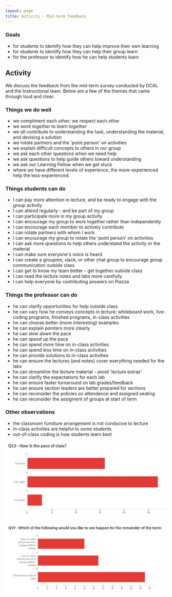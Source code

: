 ```yaml
---
layout: page
title: Activity - Mid-term feedback
---
```


### Goals

* for students to identify how they can help improve their own learning
* for students to identify how they can help their group learn
* for the professor to identify how he can help students learn

## Activity

We discuss the feedback from the mid-term survey conducted by DCAL and the Instructional team.
Below are a few of the themes that came through loud and clear:

### Things we do well

* we compliment each other; we respect each other
* we *work together* to *learn together*
* we all contribute to understanding the task, understanding the material, and devising a solution
* we rotate partners and the 'point person' on activities
* we explain difficult concepts to others in our group
* we ask each other questions when we need help
* we ask questions to help guide others toward understanding
* we ask our Learning Fellow when we get stuck
* where we have different levels of experience, the more-experienced help the less-experienced.

### Things students can do

* I can pay more attention in lecture, and be ready to engage with the group activity
* I can attend regularly - and be part of my group
* I can participate more in my group activity
* I can encourage my group to work together rather than independently
* I can encourage each member to actively contribute
* I can rotate partners with whom I work
* I can encourage my group to rotate the 'point person' on activities
* I can ask more questions to help others understand the activity or the material
* I can make sure everyone's voice is heard
* I can create a groupme, slack, or other chat group to encourage group communication outside class
* I can get to know my team better - get together outside class
* I can read the lecture notes and labs more carefully
* I can help everyone by contributing answers on Piazza

### Things the professor can do

* he can clarify opportunities for help outside class
* he can vary how he conveys concepts in lecture: whiteboard work, live-coding programs, finished programs, in-class activities
* he can choose better (more interesting) examples
* he can explain pointers more clearly
* he can *slow down* the pace
* he can *speed up* the pace
* he can spend *more* time on in-class activities
* he can spend *less* time on in-class activities
* he can provide solutions to in-class activities
* he can ensure the lectures (and notes) cover everything needed for the labs
* he can streamline the lecture material - avoid 'lecture extras'
* he can clarify the expectations for each lab
* he can ensure faster turnaround on lab grades/feedback
* he can ensure section leaders are better prepared for sections
* he can reconsider the policies on attendance and assigned seating
* he can reconsider the assigment of groups at start of term

### Other observations

* the classroom furniture arrangement is not conducive to lecture
* in-class activities are helpful to some students
* out-of-class coding is how students learn best

![](pace-graph.png)

![](balance-graph.png)

